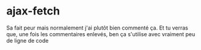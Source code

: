 # ajax-fetch

Sa fait peur mais normalement j'ai plutôt bien commenté ça. 
Et tu verras que, une fois les commentaires enlevés, ben ça s'utilise avec vraiment peu de ligne de code
